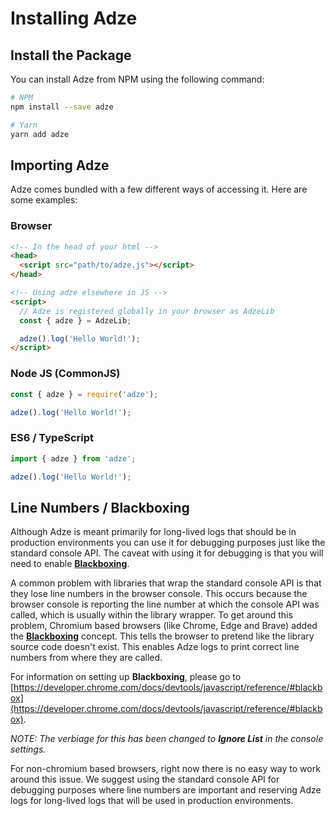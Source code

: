 # Installing Adze

## Install the Package

You can install Adze from NPM using the following command:

```bash
# NPM
npm install --save adze

# Yarn
yarn add adze
```

## Importing Adze

Adze comes bundled with a few different ways of accessing it. Here are some examples:

### Browser

```html
<!-- In the head of your html -->
<head>
  <script src="path/to/adze.js"></script>
</head>

<!-- Using adze elsewhere in JS -->
<script>
  // Adze is registered globally in your browser as AdzeLib
  const { adze } = AdzeLib;

  adze().log('Hello World!');
</script>
```

### Node JS (CommonJS)

```javascript
const { adze } = require('adze');

adze().log('Hello World!');
```

### ES6 / TypeScript

```typescript
import { adze } from 'adze';

adze().log('Hello World!');
```

## Line Numbers / Blackboxing

Although Adze is meant primarily for long-lived logs that should be in production environments you can use it for debugging purposes just like the standard console API. The caveat with using it for debugging is that you will need to enable [**Blackboxing**](https://developer.chrome.com/docs/devtools/javascript/reference/#blackbox).

A common problem with libraries that wrap the standard console API is that they lose line numbers in the browser console. This occurs because the browser console is reporting the line number at which the console API was called, which is usually within the library wrapper. To get around this problem, Chromium based browsers (like Chrome, Edge and Brave) added the [**Blackboxing**](https://developer.chrome.com/docs/devtools/javascript/reference/#blackbox) concept. This tells the browser to pretend like the library source code doesn't exist. This enables Adze logs to print correct line numbers from where they are called.

For information on setting up **Blackboxing**, please go to [https://developer.chrome.com/docs/devtools/javascript/reference/#blackbox](https://developer.chrome.com/docs/devtools/javascript/reference/#blackbox).

_NOTE: The verbiage for this has been changed to **Ignore List** in the console settings._

For non-chromium based browsers, right now there is no easy way to work around this issue. We suggest using the standard console API for debugging purposes where line numbers are important and reserving Adze logs for long-lived logs that will be used in production environments.
